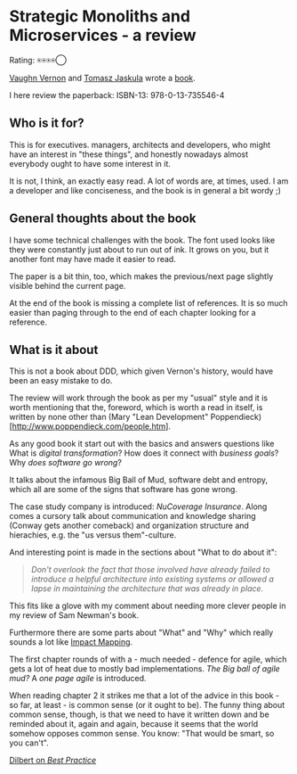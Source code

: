 # Strategic Monoliths and Microservices - a review

Rating: ⍟⍟⍟⍟◯  

[Vaughn Vernon](https://vaughnvernon.com/) and [Tomasz Jaskula](http://jaskula.fr/) wrote a [book](https://www.informit.com/store/strategic-monoliths-and-microservices-driving-innovation-9780137355464?ranMID=24808). 

I here review the paperback: ISBN-13: 978-0-13-735546-4

## Who is it for?

This is for executives. managers, architects and developers, who might have an interest in "these things", and honestly nowadays almost everybody ought to have some interest in it.

It is not, I think, an exactly easy read. A lot of words are, at times, used. I am a developer and like
conciseness, and the book is in general a bit wordy ;)

## General thoughts about the book

I have some technical challenges with the book. The font used looks like they were constantly just
about to run out of ink. It grows on you, but it another font may have made it easier to read.

The paper is a bit thin, too, which makes the previous/next page slightly visible behind the current page.

At the end of the book is missing a complete list of references. It is so much easier than paging through
to the end of each chapter looking for a reference.

## What is it about

This is not a book about DDD, which given Vernon's history, would have been an easy mistake to do.

The review will work through the book as per my "usual" style and it is worth mentioning that the,
foreword, which is worth a read in itself, is written by none other than (Mary "Lean Development" Poppendieck)
[http://www.poppendieck.com/people.htm].

As any good book it start out with the basics and answers questions like What is *digital transformation*? How does it connect with *business goals*? Why *does software go wrong*?

It talks about the infamous Big Ball of Mud, software debt and entropy, which all are some of the signs
that software has gone wrong.

The case study company is introduced: *NuCoverage Insurance*. Along comes a cursory talk about
communication and knowledge sharing (Conway gets another comeback) and organization structure and hierachies, e.g. the "us versus them"-culture.

And interesting point is made in the sections about "What to do about it":

>*Don't overlook the fact that those involved have already failed to introduce a helpful architecture
into existing systems or allowed a lapse in maintaining the architecture that was already in place.*

This fits like a glove with my comment about needing more clever people in my review of Sam Newman's book.

Furthermore there are some parts about "What" and "Why" which really sounds a lot like
[Impact Mapping](https://www.impactmapping.org/).

The first chapter rounds of with a - much needed - defence for agile, which gets a lot of heat
due to mostly bad implementations. *The Big ball of agile mud?* A *one page agile* is introduced.

When reading chapter 2 it strikes me that a lot of the advice in this book - so far, at least - is
common sense (or it ought to be). The funny thing about common sense, though, is that we need to
have it written down and be reminded about it, again and again, because it seems that the world
somehow opposes common sense. You know: "That would be smart, so you can't".

[Dilbert on *Best Practice*](https://dilbert.com/strip/2008-09-03)
